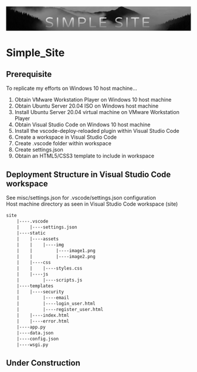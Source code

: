 ![alt tag](https://github.com/mramdass/Simple_Site/blob/main/misc/Capture.PNG)

# Simple_Site

## Prerequisite

To replicate my efforts on Windows 10 host machine...
1. Obtain VMware Workstation Player on Windows 10 host machine
2. Obtain Ubuntu Server 20.04 ISO on Windows host machine
3. Install Ubuntu Server 20.04 virtual machine on VMware Workstation Player
4. Obtain Visual Studio Code on Windows 10 host machine
5. Install the vscode-deploy-reloaded plugin within Visual Studio Code
6. Create a workspace in Visual Studio Code
7. Create .vscode folder within workspace
8. Create settings.json
9. Obtain an HTML5/CSS3 template to include in workspace

## Deployment Structure in Visual Studio Code workspace

See misc/settings.json for .vscode/settings.json configuration\
Host machine directory as seen in Visual Studio Code workspace (site)
```
site
    |----.vscode
    |    |----settings.json
    |----static
    |    |----assets
    |    |    |----img
    |    |         |----image1.png
    |    |         |----image2.png
    |    |----css
    |    |    |----styles.css
    |    |----js
    |         |----scripts.js
    |----templates
    |    |----security
    |         |----email
    |         |----login_user.html
    |         |----register_user.html
    |    |----index.html
    |    |----error.html
    |----app.py
    |----data.json
    |----config.json
    |----wsgi.py
```

## Under Construction
